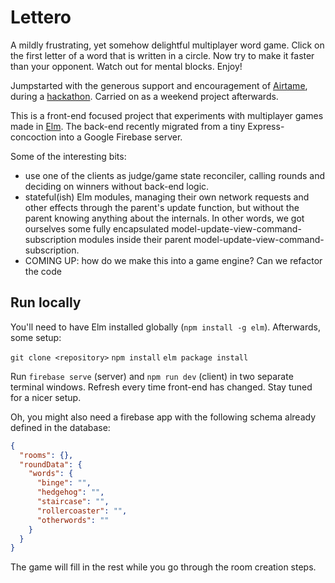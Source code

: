 # Lettero

A mildly frustrating, yet somehow delightful multiplayer word game. Click on the first letter of a word that is written in a circle. Now try to make it faster than your opponent. Watch out for mental blocks. Enjoy!

Jumpstarted with the generous support and encouragement of [Airtame](https://airtame.com), during a [hackathon](http://blog.airtame.com/hackairthon-2/#wordsnakeamultiplayerwordgame). Carried on as a weekend project afterwards.

This is a front-end focused project that experiments with multiplayer games made in [Elm](http://elm-lang.org/). The back-end recently migrated from a tiny Express-concoction into a Google Firebase server.

Some of the interesting bits:

* use one of the clients as judge/game state reconciler, calling rounds and deciding on winners without back-end logic.
* stateful(ish) Elm modules, managing their own network requests and other effects through the parent's update function, but without the parent knowing anything about the internals. In other words, we got ourselves some fully encapsulated model-update-view-command-subscription modules inside their parent model-update-view-command-subscription.
* COMING UP: how do we make this into a game engine? Can we refactor the code

## Run locally

You'll need to have Elm installed globally (`npm install -g elm`). Afterwards, some setup:

`git clone <repository>`
`npm install`
`elm package install`

Run `firebase serve` (server) and `npm run dev` (client) in two separate terminal windows. Refresh every time front-end has changed. Stay tuned for a nicer setup.

Oh, you might also need a firebase app with the following schema already defined in the database:

```json
{
  "rooms": {},
  "roundData": {
    "words": {
      "binge": "",
      "hedgehog": "",
      "staircase": "",
      "rollercoaster": "",
      "otherwords": ""
    }
  }
}
```

The game will fill in the rest while you go through the room creation steps.
